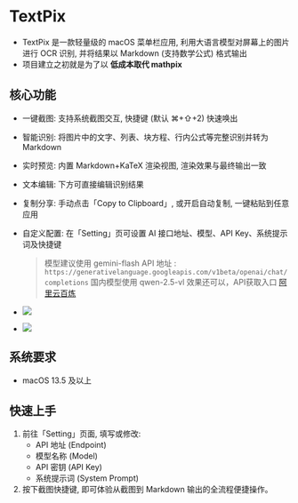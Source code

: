 # TextPix

- TextPix 是一款轻量级的 macOS 菜单栏应用, 利用大语言模型对屏幕上的图片进行 OCR 识别, 并将结果以 Markdown (支持数学公式) 格式输出
- 项目建立之初就是为了以 **低成本取代 mathpix**
## 核心功能

- 一键截图: 支持系统截图交互, 快捷键 (默认 ⌘+⇧+2) 快速唤出  

- 智能识别: 将图片中的文字、列表、块方程、行内公式等完整识别并转为 Markdown  

- 实时预览: 内置 Markdown+KaTeX 渲染视图, 渲染效果与最终输出一致  

- 文本编辑: 下方可直接编辑识别结果  

- 复制分享: 手动点击「Copy to Clipboard」, 或开启自动复制, 一键粘贴到任意应用  

- 自定义配置: 在「Setting」页可设置 AI 接口地址、模型、API Key、系统提示词及快捷键  

   >  模型建议使用 gemini-flash  API 地址 : `https://generativelanguage.googleapis.com/v1beta/openai/chat/completions`
   >  国内模型使用 qwen-2.5-vl 效果还可以，API获取入口 [阿里云百炼](https://bailian.console.aliyun.com/)

- ![](images/ocr_markdown_latex.png)

- ![](images/ocr_code.png)


## 系统要求

- macOS 13.5 及以上  

## 快速上手

1. 前往「Setting」页面, 填写或修改:   
   - API 地址 (Endpoint)   
   - 模型名称 (Model)   
   - API 密钥 (API Key)   
   - 系统提示词 (System Prompt)   
2. 按下截图快捷键, 即可体验从截图到 Markdown 输出的全流程便捷操作。  
